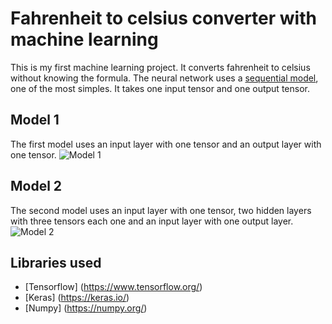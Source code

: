 # Fahrenheit to celsius converter with machine learning
This is my first machine learning project. It converts fahrenheit to celsius without knowing the formula. The neural network uses a [sequential model](https://www.tensorflow.org/guide/keras/sequential_model), one of the most simples. It takes one input tensor and one output tensor.

## Model 1
The first model uses an input layer with one tensor and an output layer with one tensor.
![Model 1](https://i.imgur.com/i3qQXbP.png)

## Model 2
The second model uses an input layer with one tensor, two hidden layers with three tensors each one and an input layer with one output layer.
![Model 2](https://i.imgur.com/PUCvqod.png)

## Libraries used
- [Tensorflow] (https://www.tensorflow.org/)
- [Keras] (https://keras.io/)
- [Numpy] (https://numpy.org/)